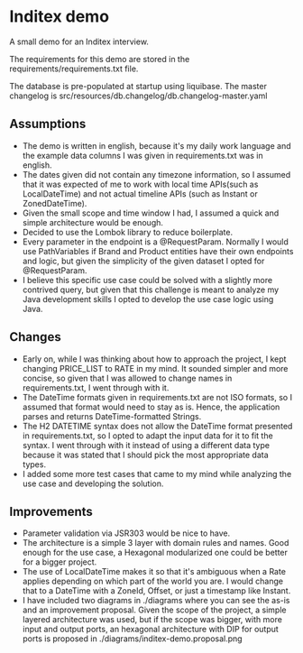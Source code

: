 # Inditex demo

A small demo for an Inditex interview.

The requirements for this demo are stored in the requirements/requirements.txt file. 

The database is pre-populated at startup using liquibase. The master changelog is src/resources/db.changelog/db.changelog-master.yaml

## Assumptions

 - The demo is written in english, because it's my daily work language and the example data columns I was given in requirements.txt was in english.
 - The dates given did not contain any timezone information, so I assumed that it was expected of me to work with local time APIs(such as LocalDateTime) and not actual timeline APIs (such as Instant or ZonedDateTime).
 - Given the small scope and time window I had, I assumed a quick and simple architecture would be enough.
 - Decided to use the Lombok library to reduce boilerplate.
 - Every parameter in the endpoint is a @RequestParam. Normally I would use PathVariables if Brand and Product entities have their own endpoints and logic, but given the simplicity of the given dataset I opted for @RequestParam.
 - I believe this specific use case could be solved with a slightly more contrived query, but given that this challenge is meant to analyze my Java development skills I opted to develop the use case logic using Java.

## Changes

 - Early on, while I was thinking about how to approach the project, I kept changing PRICE_LIST to RATE in my mind. It sounded simpler and more concise, so given that I was allowed to change names in requirements.txt, I went through with it.
 - The DateTime formats given in requirements.txt are not ISO formats, so I assumed that format would need to stay as is. Hence, the application parses and returns DateTime-formatted Strings.
 - The H2 DATETIME syntax does not allow the DateTime format presented in requirements.txt, so I opted to adapt the input data for it to fit the syntax. I went through with it instead of using a different data type because it was stated that I should pick the most appropriate data types.
 - I added some more test cases that came to my mind while analyzing the use case and developing the solution.

## Improvements
 
 - Parameter validation via JSR303 would be nice to have.
 - The architecture is a simple 3 layer with domain rules and names. Good enough for the use case, a Hexagonal modularized one could be better for a bigger project.
 - The use of LocalDateTime makes it so that it's ambiguous when a Rate applies depending on which part of the world you are. I would change that to a DateTime with a ZoneId, Offset, or just a timestamp like Instant.
 - I have included two diagrams in ./diagrams where you can see the as-is and an improvement proposal. Given the scope of the project, a simple layered architecture was used, but if the scope was bigger, with more input and output ports, an hexagonal architecture with DIP for output ports is proposed in ./diagrams/inditex-demo.proposal.png